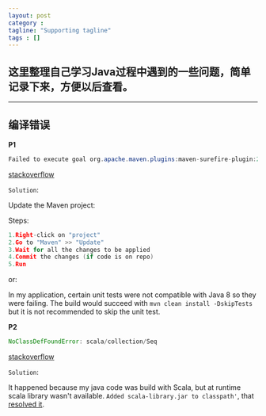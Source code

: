 ```yaml
---
layout: post
category :
tagline: "Supporting tagline"
tags : []
---
```

这里整理自己学习Java过程中遇到的一些问题，简单记录下来，方便以后查看。
---
<!--more-->
---


## 编译错误

**P1**
```Java
Failed to execute goal org.apache.maven.plugins:maven-surefire-plugin:2.10:test
```
[stackoverflow](http://stackoverflow.com/questions/13170860/failed-to-execute-goal-org-apache-maven-pluginsmaven-surefire-plugin2-10test)

`Solution`:

Update the Maven project:

Steps:

```C
1.Right-click on "project"
2.Go to "Maven" >> "Update"
3.Wait for all the changes to be applied
4.Commit the changes (if code is on repo)
5.Run
```

or:

In my application, certain unit tests were not compatible with Java 8 so they were failing. The build would succeed with `mvn clean install -DskipTests `but it is not recommended to skip the unit test.


**P2**

```Java
NoClassDefFoundError: scala/collection/Seq
```
[stackoverflow](http://stackoverflow.com/questions/33885339/noclassdeffounderror-scala-collection-seq)

`Solution`:

It happened because my java code was build with Scala, but at runtime scala library wasn't available. `Added scala-library.jar to classpath'`, that [resolved it](http://zyjustin9.iteye.com/blog/2172445).
